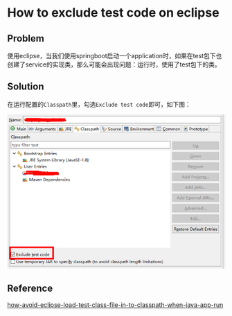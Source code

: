 # How to exclude test code on eclipse

## Problem

使用eclipse，当我们使用springboot启动一个application时，如果在test包下也创建了service的实现类，那么可能会出现问题：运行时，使用了test包下的类。

## Solution

在运行配置的`Classpath`里，勾选`Exclude test code`即可，如下图：

![exclude_test_code](_media/exclude_test_code.png ':size=80%')

## Reference

[how-avoid-eclipse-load-test-class-file-in-to-classpath-when-java-app-run](https://stackoverflow.com/questions/47549803/how-avoid-eclipse-load-test-class-file-in-to-classpath-when-java-app-run)